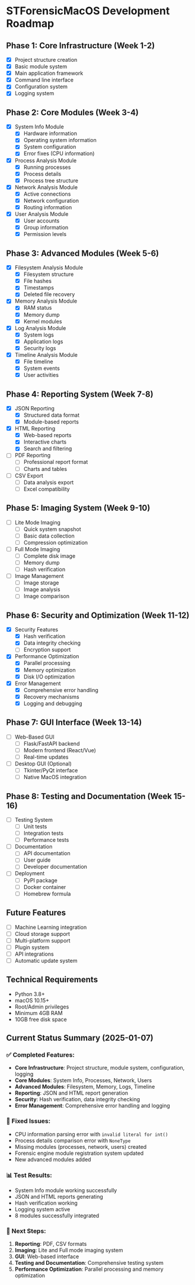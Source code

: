 # STForensicMacOS Development Roadmap

## Phase 1: Core Infrastructure (Week 1-2)
- [x] Project structure creation
- [x] Basic module system
- [x] Main application framework
- [x] Command line interface
- [x] Configuration system
- [x] Logging system

## Phase 2: Core Modules (Week 3-4)
- [x] System Info Module
  - [x] Hardware information
  - [x] Operating system information
  - [x] System configuration
  - [x] Error fixes (CPU information)
- [x] Process Analysis Module
  - [x] Running processes
  - [x] Process details
  - [x] Process tree structure
- [x] Network Analysis Module
  - [x] Active connections
  - [x] Network configuration
  - [x] Routing information
- [x] User Analysis Module
  - [x] User accounts
  - [x] Group information
  - [x] Permission levels

## Phase 3: Advanced Modules (Week 5-6)
- [x] Filesystem Analysis Module
  - [x] Filesystem structure
  - [x] File hashes
  - [x] Timestamps
  - [x] Deleted file recovery
- [x] Memory Analysis Module
  - [x] RAM status
  - [x] Memory dump
  - [x] Kernel modules
- [x] Log Analysis Module
  - [x] System logs
  - [x] Application logs
  - [x] Security logs
- [x] Timeline Analysis Module
  - [x] File timeline
  - [x] System events
  - [x] User activities

## Phase 4: Reporting System (Week 7-8)
- [x] JSON Reporting
  - [x] Structured data format
  - [x] Module-based reports
- [x] HTML Reporting
  - [x] Web-based reports
  - [x] Interactive charts
  - [x] Search and filtering
- [ ] PDF Reporting
  - [ ] Professional report format
  - [ ] Charts and tables
- [ ] CSV Export
  - [ ] Data analysis export
  - [ ] Excel compatibility

## Phase 5: Imaging System (Week 9-10)
- [ ] Lite Mode Imaging
  - [ ] Quick system snapshot
  - [ ] Basic data collection
  - [ ] Compression optimization
- [ ] Full Mode Imaging
  - [ ] Complete disk image
  - [ ] Memory dump
  - [ ] Hash verification
- [ ] Image Management
  - [ ] Image storage
  - [ ] Image analysis
  - [ ] Image comparison

## Phase 6: Security and Optimization (Week 11-12)
- [x] Security Features
  - [x] Hash verification
  - [x] Data integrity checking
  - [ ] Encryption support
- [x] Performance Optimization
  - [x] Parallel processing
  - [x] Memory optimization
  - [x] Disk I/O optimization
- [x] Error Management
  - [x] Comprehensive error handling
  - [x] Recovery mechanisms
  - [x] Logging and debugging

## Phase 7: GUI Interface (Week 13-14)
- [ ] Web-Based GUI
  - [ ] Flask/FastAPI backend
  - [ ] Modern frontend (React/Vue)
  - [ ] Real-time updates
- [ ] Desktop GUI (Optional)
  - [ ] Tkinter/PyQt interface
  - [ ] Native MacOS integration

## Phase 8: Testing and Documentation (Week 15-16)
- [ ] Testing System
  - [ ] Unit tests
  - [ ] Integration tests
  - [ ] Performance tests
- [ ] Documentation
  - [ ] API documentation
  - [ ] User guide
  - [ ] Developer documentation
- [ ] Deployment
  - [ ] PyPI package
  - [ ] Docker container
  - [ ] Homebrew formula

## Future Features
- [ ] Machine Learning integration
- [ ] Cloud storage support
- [ ] Multi-platform support
- [ ] Plugin system
- [ ] API integrations
- [ ] Automatic update system

## Technical Requirements
- Python 3.8+
- macOS 10.15+
- Root/Admin privileges
- Minimum 4GB RAM
- 10GB free disk space

## Current Status Summary (2025-01-07)

### ✅ Completed Features:
- **Core Infrastructure**: Project structure, module system, configuration, logging
- **Core Modules**: System Info, Processes, Network, Users
- **Advanced Modules**: Filesystem, Memory, Logs, Timeline
- **Reporting**: JSON and HTML report generation
- **Security**: Hash verification, data integrity checking
- **Error Management**: Comprehensive error handling and logging

### 🔧 Fixed Issues:
- CPU information parsing error with `invalid literal for int()`
- Process details comparison error with `NoneType`
- Missing modules (processes, network, users) created
- Forensic engine module registration system updated
- New advanced modules added

### 📊 Test Results:
- System Info module working successfully
- JSON and HTML reports generating
- Hash verification working
- Logging system active
- 8 modules successfully integrated

### 🚀 Next Steps:
1. **Reporting**: PDF, CSV formats
2. **Imaging**: Lite and Full mode imaging system
3. **GUI**: Web-based interface
4. **Testing and Documentation**: Comprehensive testing system
5. **Performance Optimization**: Parallel processing and memory optimization 